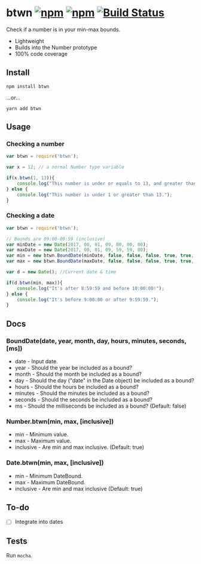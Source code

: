 # btwn [![npm](https://img.shields.io/npm/v/btwn.svg)]() [![npm](https://img.shields.io/npm/dt/btwn.svg)]() [![Build Status](https://travis-ci.org/moriczgergo/btwn.svg?branch=master)](https://travis-ci.org/moriczgergo/btwn)

Check if a number is in your min-max bounds.

 * Lightweight
 * Builds into the Number prototype
 * 100% code coverage

## Install

```
npm install btwn
```
...or...
```
yarn add btwn
```

## Usage

### Checking a number

```js
var btwn = require('btwn');

var x = 12; // a normal Number type variable

if(x.btwn(1, 13)){
	console.log("This number is under or equals to 13, and greater than or equals to 1.");
} else {
	console.log("This number is under 1 or greater than 13.");
}
```

### Checking a date

```js
var btwn = require('btwn');

// Bounds are 09:00-09:59 (inclusive)
var minDate = new Date(2017, 00, 01, 09, 00, 00, 00);
var maxDate = new Date(2017, 00, 01, 09, 59, 59, 00);
var min = new btwn.BoundDate(minDate, false, false, false, true, true, false, false); //See the usage of these booleans in the docs below
var max = new btwn.BoundDate(maxDate, false, false, false, true, true, true, false); //See the usage of these booleans in the docs below

var d = new Date(); //Current date & time

if(d.btwn(min, max)){
	console.log("It's after 8:59:59 and before 10:00:00!");
} else {
	console.log("It's before 9:00:00 or after 9:59:59.");
}
```

## Docs

### BoundDate(date, year, month, day, hours, minutes, seconds, [ms])

 * date - Input date.
 * year - Should the year be included as a bound?
 * month - Should the month be included as a bound?
 * day - Should the day ("date" in the Date object) be included as a bound?
 * hours - Should the hours be included as a bound?
 * minutes - Should the minutes be included as a bound?
 * seconds - Should the seconds be included as a bound?
 * ms - Should the milliseconds be included as a bound? (Default: false)

### Number.btwn(min, max, [inclusive])

 * min - Minimum value.
 * max - Maximum value.
 * inclusive - Are min and max inclusive. (Default: true)

### Date.btwn(min, max, [inclusive])

 * min - Minimum DateBound.
 * max - Maximum DateBound.
 * inclusive - Are min and max inclusive (Default: true)

## To-do

 * [ ] Integrate into dates

## Tests

Run `mocha`.
